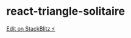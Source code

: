 # react-triangle-solitaire

[Edit on StackBlitz ⚡️](https://stackblitz.com/edit/react-triangle-solitaire)